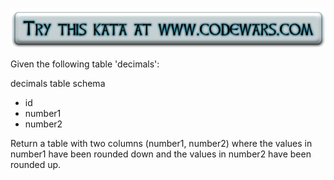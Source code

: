[![Try it](https://raw.githubusercontent.com/EricRamirezS/codewars/master/etc/tryme.png)](https://www.codewars.com/kata/594a6133704e4daf5d00003d/)

Given the following table 'decimals':

decimals table schema
    
 * id
 * number1
 * number2

Return a table with two columns (number1, number2) where the values in number1 have been rounded down and the values in number2 have been rounded up.